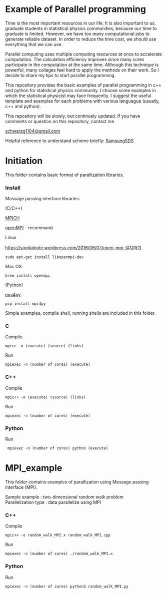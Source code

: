 Example of Parallel programming
===================
Time is the most important resources in our life. It is also important to us, graduate students in statistical physics communities, because our time to graduate is limited. However, we have too many computational jobs to generate reliable dataset. In order to reduce the time cost, we should use everything that we can use.

Parallel computing uses multiple computing resources at once to accelerate computation. The calculation efficiency improves since many cores participate in the computation at the same time. Although this technique is powerful, many collages feel hard to apply the methods on their work. So I decide to share my tips to start parallel programming. 

This repository provides the basic examples of parallel programming in c++ and python for statistical physics community. I choose some examples in which the statistical physicist may face frequently. I suggest the useful template and examples for each problems with various languague (usually, c++ and python). 

This repository will be slowly, but continuely updated. If you have comments or question on this repository, contact me 

<schwarzg1104@gmail.com>

Helpful reference to understand scheme briefly: [SamsungSDS](https://www.samsungsds.com/kr/story/1233713_4655.html)

# Initiation
This folder contains basic format of parallization libraries.

### Install

Massage passing interface libraries:

(C/C++)

[MPICH](https://www.mpich.org)

[openMPI](https://www.open-mpi.org)  - recommand

Linux

https://soodalnote.wordpress.com/2016/06/07/open-mpi-설치하기

	sudo apt-get install libopenmpi-dev

Mac OS

	brew install openmpi

(Python)

[mpi4py](https://mpi4py.readthedocs.io/en/stable/)

	pip install mpi4py

Simple examples, compile shell, running shells are included in this folder.

### C
Compile

	mpicc -o (execute) (source) (links)   

Run 

	mpiexec -n (number of cores) (execute)   

### C++
Compile

	mpic++ -o (execute) (source) (links)   

Run

	mpiexec -n (number of cores) (execute)   

### Python
Run

	 mpiexec -n (number of cores) python (execute)   

# MPI_example
This folder contains examples of parallization using Message passing interface (MPI). 

Sample example : two-dimensional random walk problem   
Parallelization type : data parallelize using MPI   

### C++
Compile

	mpic++ -o random_walk_MPI.x random_walk_MPI.cpp   

Run

	mpiexec -n (number of cores) ./random_walk_MPI.x   

### Python
Run

	mpiexec -n (number of cores) python3 random_walk_MPI.py

